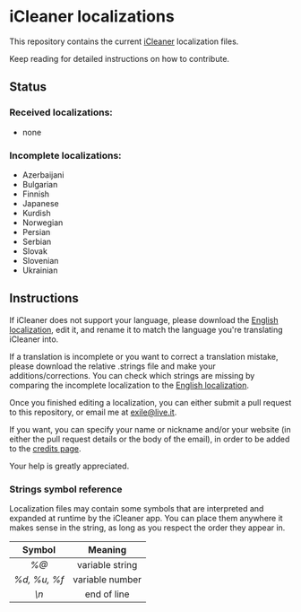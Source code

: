 # iCleaner localizations

This repository contains the current [iCleaner](http://exile90software.com/icleaner) localization files.

Keep reading for detailed instructions on how to contribute.

## Status

### Received localizations:

* none

### Incomplete localizations:

* Azerbaijani
* Bulgarian
* Finnish
* Japanese
* Kurdish
* Norwegian
* Persian
* Serbian
* Slovak
* Slovenian
* Ukrainian

## Instructions

If iCleaner does not support your language, please download the [English localization](English.strings), edit it, and rename it to match the language you're translating iCleaner into.

If a translation is incomplete or you want to correct a translation mistake, please download the relative .strings file and make your additions/corrections. You can check which strings are missing by comparing the incomplete localization to the [English localization](English.strings).

Once you finished editing a localization, you can either submit a pull request to this repository, or email me at [exile@live.it](mailto:exile@live.it).

If you want, you can specify your name or nickname and/or your website (in either the pull request details or the body of the email), in order to be added to the [credits page](http://exile90software.com/icleaner/credits.php).

Your help is greatly appreciated.

### Strings symbol reference

Localization files may contain some symbols that are interpreted and expanded at runtime by the iCleaner app. You can place them anywhere it makes sense in the string, as long as you respect the order they appear in.

| Symbol | Meaning |
|:------:|:-------:|
| *%@* | variable string |
| *%d, %u, %f* | variable number |
| *\n* | end of line |
